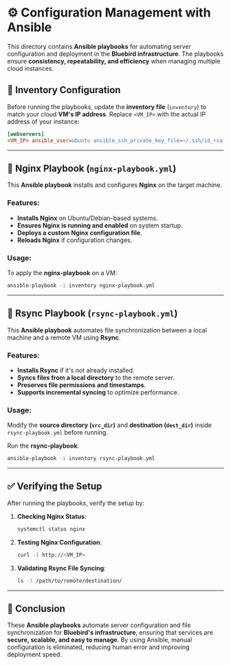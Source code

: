 # ⚙️ Configuration Management with Ansible

This directory contains **Ansible playbooks** for automating server configuration and deployment in the **Bluebird infrastructure**. The playbooks ensure **consistency, repeatability, and efficiency** when managing multiple cloud instances.

## 📌 Inventory Configuration

Before running the playbooks, update the **inventory file** (`inventory`) to match your cloud **VM's IP address**. Replace `<VM_IP>` with the actual IP address of your instance:

```ini
[webservers]
<VM_IP> ansible_user=ubuntu ansible_ssh_private_key_file=~/.ssh/id_rsa
```

---

## 📜 Nginx Playbook (`nginx-playbook.yml`)

This **Ansible playbook** installs and configures **Nginx** on the target machine.

### Features:
- **Installs Nginx** on Ubuntu/Debian-based systems.
- **Ensures Nginx is running and enabled** on system startup.
- **Deploys a custom Nginx configuration file**.
- **Reloads Nginx** if configuration changes.

### Usage:
To apply the **nginx-playbook** on a VM:
```sh
ansible-playbook -i inventory nginx-playbook.yml
```

---

## 📜 Rsync Playbook (`rsync-playbook.yml`)

This **Ansible playbook** automates file synchronization between a local machine and a remote VM using **Rsync**.

### Features:
- **Installs Rsync** if it's not already installed.
- **Syncs files from a local directory** to the remote server.
- **Preserves file permissions and timestamps**.
- **Supports incremental syncing** to optimize performance.

### Usage:
Modify the **source directory (`src_dir`)** and **destination (`dest_dir`)** inside `rsync-playbook.yml` before running.

Run the **rsync-playbook**:
```sh
ansible-playbook -i inventory rsync-playbook.yml
```

---

## ✅ Verifying the Setup

After running the playbooks, verify the setup by:

1. **Checking Nginx Status**:
   ```sh
   systemctl status nginx
   ```

2. **Testing Nginx Configuration**:
   ```sh
   curl -I http://<VM_IP>
   ```

3. **Validating Rsync File Syncing**:
   ```sh
   ls -l /path/to/remote/destination/
   ```

---

## 🎯 Conclusion

These **Ansible playbooks** automate server configuration and file synchronization for **Bluebird's infrastructure**, ensuring that services are **secure, scalable, and easy to manage**. By using Ansible, manual configuration is eliminated, reducing human error and improving deployment speed.